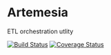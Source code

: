 # Artemesia
ETL orchestration utlity

[![Build Status](https://travis-ci.org/mig-foxbat/artemesia.svg?branch=master)](https://travis-ci.org/mig-foxbat/artemesia)
[![Coverage Status](https://coveralls.io/repos/github/mig-foxbat/artemesia/badge.svg?branch=master)](https://coveralls.io/github/mig-foxbat/artemesia?branch=master)




